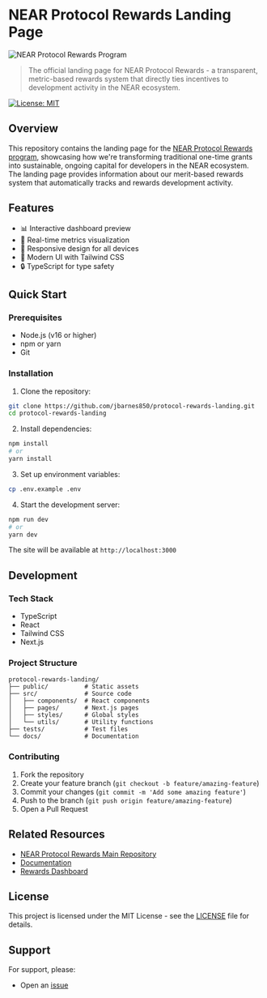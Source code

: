 # NEAR Protocol Rewards Landing Page

![NEAR Protocol Rewards Program](public/og-image.png)

> The official landing page for NEAR Protocol Rewards - a transparent, metric-based rewards system that directly ties incentives to development activity in the NEAR ecosystem.

[![License: MIT](https://img.shields.io/badge/License-MIT-yellow.svg)](https://opensource.org/licenses/MIT)

## Overview

This repository contains the landing page for the [NEAR Protocol Rewards program](https://github.com/near-horizon/near-protocol-rewards), showcasing how we're transforming traditional one-time grants into sustainable, ongoing capital for developers in the NEAR ecosystem. The landing page provides information about our merit-based rewards system that automatically tracks and rewards development activity.

## Features

- 📊 Interactive dashboard preview
- 🔄 Real-time metrics visualization
- 📱 Responsive design for all devices
- 🎨 Modern UI with Tailwind CSS
- 🔒 TypeScript for type safety

## Quick Start

### Prerequisites

- Node.js (v16 or higher)
- npm or yarn
- Git

### Installation

1. Clone the repository:
```bash
git clone https://github.com/jbarnes850/protocol-rewards-landing.git
cd protocol-rewards-landing
```

2. Install dependencies:
```bash
npm install
# or
yarn install
```

3. Set up environment variables:
```bash
cp .env.example .env
```

4. Start the development server:
```bash
npm run dev
# or
yarn dev
```

The site will be available at `http://localhost:3000`

## Development

### Tech Stack

- TypeScript
- React
- Tailwind CSS
- Next.js

### Project Structure

```
protocol-rewards-landing/
├── public/          # Static assets
├── src/             # Source code
│   ├── components/  # React components
│   ├── pages/       # Next.js pages
│   ├── styles/      # Global styles
│   └── utils/       # Utility functions
├── tests/           # Test files
└── docs/            # Documentation
```

### Contributing

1. Fork the repository
2. Create your feature branch (`git checkout -b feature/amazing-feature`)
3. Commit your changes (`git commit -m 'Add some amazing feature'`)
4. Push to the branch (`git push origin feature/amazing-feature`)
5. Open a Pull Request

## Related Resources

- [NEAR Protocol Rewards Main Repository](https://github.com/near-horizon/near-protocol-rewards)
- [Documentation](https://github.com/near-horizon/near-protocol-rewards/tree/main/docs)
- [Rewards Dashboard](https://www.nearprotocolrewards.com/dashboard)

## License

This project is licensed under the MIT License - see the [LICENSE](LICENSE) file for details.

## Support

For support, please:
- Open an [issue](https://github.com/jbarnes850/protocol-rewards-landing/issues)

